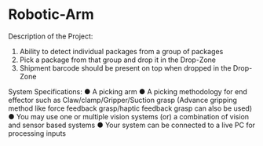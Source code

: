 # Robotic-Arm
Description of the Project:
1. Ability to detect individual packages from a group of packages
2. Pick a package from that group and drop it in the Drop-Zone
3. Shipment barcode should be present on top when dropped in the Drop-Zone

System Specifications:
● A picking arm
● A picking methodology for end effector such as Claw/clamp/Gripper/Suction grasp (Advance
gripping method like force feedback grasp/haptic feedback grasp can also be used)
● You may use one or multiple vision systems (or) a combination of vision and sensor based
systems
● Your system can be connected to a live PC for processing inputs
